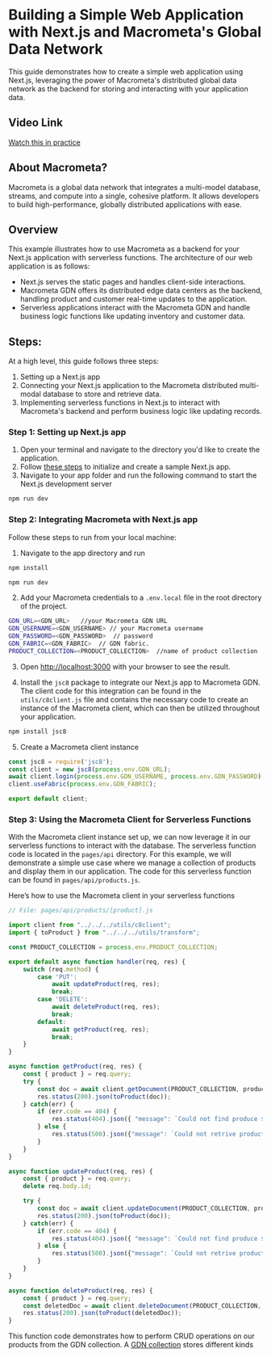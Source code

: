 
# Building a Simple Web Application with Next.js and Macrometa's Global Data Network
This guide demonstrates how to create a simple web application using Next.js, leveraging the power of Macrometa's distributed global data network as the backend for storing and interacting with your application data.

## Video Link
[Watch this in practice](https://drive.google.com/file/d/1bQWsd80oAohCzwkkrL0oxjCL7QBxNk73/view?usp=sharing)

## About Macrometa?
Macrometa is a global data network that integrates a multi-model database, streams, and compute into a single, cohesive platform. It allows developers to build high-performance, globally distributed applications with ease.

## Overview
This example illustrates how to use Macrometa as a backend for your Next.js application with serverless functions. The architecture of our web application is as follows:
- Next.js serves the static pages and handles client-side interactions.
- Macrometa GDN offers its distributed edge data centers as the backend, handling product and customer real-time updates to the application.
- Serverless applications interact with the Macrometa GDN and handle business logic functions like updating inventory and customer data.

## Steps:
At a high level, this guide follows three steps:
1. Setting up a Next.js app
2. Connecting your Next.js application to the Macrometa distributed multi-modal database to store and retrieve data.
3. Implementing serverless functions in Next.js to interact with Macrometa's backend and perform business logic like updating records.

### Step 1: Setting up Next.js app
1. Open your terminal and navigate to the directory you'd like to create the application.
2. Follow [these steps](https://nextjs.org/learn-pages-router/basics/create-nextjs-app/setup) to initialize and create a sample Next.js app.
3. Navigate to your app folder and run the following command to start the Next.js development server
```bash
npm run dev
```

### Step 2: Integrating Macrometa with Next.js app

Follow these steps to run from your local machine:
1. Navigate to the app directory and run
```bash
npm install
```

```bash
npm run dev
```
2. Add your Macrometa credentials to a `.env.local` file in the root directory of the project.  

```bash
GDN_URL=<GDN_URL>   //your Macrometa GDN URL
GDN_USERNAME=<GDN_USERNAME> // your Macrometa username
GDN_PASSWORD=<GDN_PASSWORD>  // password
GDN_FABRIC=<GDN_FABRIC>  // GDN fabric. 
PRODUCT_COLLECTION=<PRODUCT_COLLECTION>  //name of product collection
```

3. Open [http://localhost:3000](http://localhost:3000) with your browser to see the result.

4. Install the `jsc8` package to integrate our Next.js app to Macrometa GDN. The client code for this integration can be found in the `utils/c8client.js` file and contains the necessary code to create an instance of the Macrometa client, which can then be utilized throughout your application.
```bash
npm install jsc8
```
5. Create a Macrometa client instance

```javascript
const jsc8 = require('jsc8');
const client = new jsc8(process.env.GDN_URL);
await client.login(process.env.GDN_USERNAME, process.env.GDN_PASSWORD);
client.useFabric(process.env.GDN_FABRIC);

export default client;
```

### Step 3: Using the Macrometa Client for Serverless Functions

With the Macrometa client instance set up, we can now leverage it in our serverless functions to interact with the database. The serverless function code is located in the `pages/api` directory.
For this example, we will demonstrate a simple use case where we manage a collection of products and display them in our application. The code for this serverless function can be found in `pages/api/products.js`.

Here’s how to use the Macrometa client in your serverless functions

```javascript
// File: pages/api/products/[product].js

import client from "../../../utils/c8client";
import { toProduct } from "../../../utils/transform";

const PRODUCT_COLLECTION = process.env.PRODUCT_COLLECTION;

export default async function handler(req, res) {
    switch (req.method) {
        case 'PUT':
            await updateProduct(req, res);
            break;
        case 'DELETE':
            await deleteProduct(req, res);
            break;
        default:
            await getProduct(req, res);
            break;
    }
}

async function getProduct(req, res) {
    const { product } = req.query;
    try {
        const doc = await client.getDocument(PRODUCT_COLLECTION, product);
        res.status(200).json(toProduct(doc));
    } catch(err) {
        if (err.code == 404) {
            res.status(404).json({ "message": `Could not find produce ${product}`});
        } else {
            res.status(500).json({"message": `Could not retrive product: ${err}`});
        }
    }
}

async function updateProduct(req, res) {
    const { product } = req.query;
    delete req.body.id;

    try {
        const doc = await client.updateDocument(PRODUCT_COLLECTION, product, req.body);
        res.status(200).json(toProduct(doc));
    } catch(err) {
        if (err.code == 404) {
            res.status(404).json({ "message": `Could not find produce ${product}`});
        } else {
            res.status(500).json({"message": `Could not retrive product: ${err}`});
        }
    }
}

async function deleteProduct(req, res) {
    const { product } = req.query;
    const deletedDoc = await client.deleteDocument(PRODUCT_COLLECTION, product);
    res.status(200).json(toProduct(deletedDoc));
}
```

This function code demonstrates how to perform CRUD operations on our products from the GDN collection. A [GDN collection](https://www.macrometa.com/docs/collections/) stores different kinds
